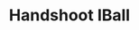 ---
pid: MX31
title: Handshoot IBall
location_transcription: Zoo
zipcode: 
outside_phl: 
neighborhood: 
age: '8'
age_range: 6-13
instagram: 
image_file_name: MX_31.jpg
proposal_transcription: 
topic: Sports
topic_summary: '0'
type: Other No Form
keywords_other: 
credit: Khamir Durpest
image_labels: Figures playing a game
twitter: 
facebook: 
permalink: "/monuments/mx31/"
layout: item-page
---
